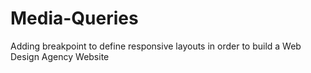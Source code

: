 # Media-Queries
Adding breakpoint to define responsive layouts in order to build a Web Design Agency Website
